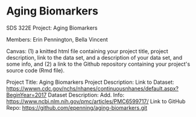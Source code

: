 # Aging Biomarkers
SDS 322E Project: Aging Biomarkers

Members: Erin Pennington, Bella Vincent

Canvas: (1) a knitted html file containing your project title, project description, link to the data set, and a description of your data set, and some info, and (2) a link to the Github repository containing your project's source code (Rmd file).

Project Title: Aging Biomarkers 
Project Description:
Link to Dataset: https://wwwn.cdc.gov/nchs/nhanes/continuousnhanes/default.aspx?BeginYear=2017
Dataset Description: 
Add. Info: https://www.ncbi.nlm.nih.gov/pmc/articles/PMC6599717/
Link to GitHub Repo: https://github.com/epenning/aging-biomarkers.git
